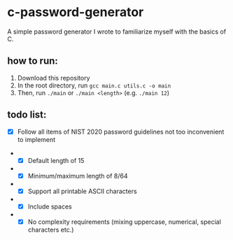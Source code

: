# c-password-generator
A simple password generator I wrote to familiarize myself with the basics of C.

## how to run:
1. Download this repository
2. In the root directory, run `gcc main.c utils.c -o main`
3. Then, run `./main` or `./main <length>` (e.g. `./main 12`)

## todo list:
- [x] Follow all items of NIST 2020 password guidelines not too inconvenient to implement
- - [x] Default length of 15
- - [x] Minimum/maximum length of 8/64
- - [x] Support all printable ASCII characters
- - [x] Include spaces
- - [x] No complexity requirements (mixing uppercase, numerical, special characters etc.)